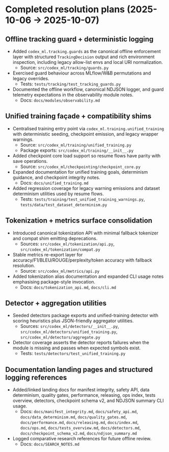 # Completed resolution plans (2025-10-06 → 2025-10-07)

## Offline tracking guard + deterministic logging
- Added `codex_ml.tracking.guards` as the canonical offline enforcement layer with structured `TrackingDecision` output and rich environment inspection, including legacy allow-list envs and local URI normalization.
  - Source: `src/codex_ml/tracking/guards.py`
- Exercised guard behaviour across MLflow/W&B permutations and legacy overrides.
  - Tests: `tests/tracking/test_tracking_guards.py`
- Documented the offline workflow, canonical NDJSON logger, and guard telemetry expectations in the observability module notes.
  - Docs: `docs/modules/observability.md`

## Unified training façade + compatibility shims
- Centralised training entry point via `codex_ml.training.unified_training` with deterministic seeding, checkpoint emission, and legacy wrapper warnings.
  - Source: `src/codex_ml/training/unified_training.py`
  - Package exports: `src/codex_ml/training/__init__.py`
- Added checkpoint core load support so resume flows have parity with save operations.
  - Source: `src/codex_ml/checkpointing/checkpoint_core.py`
- Expanded documentation for unified training goals, determinism guidance, and checkpoint integrity notes.
  - Docs: `docs/unified_training.md`
- Added regression coverage for legacy warning emissions and dataset determinism utilities used by resume flows.
  - Tests: `tests/training/test_unified_training_warnings.py`, `tests/data/test_dataset_determinism.py`

## Tokenization + metrics surface consolidation
- Introduced canonical tokenization API with minimal fallback tokenizer and compat shim emitting deprecations.
  - Sources: `src/codex_ml/tokenization/api.py`, `src/codex_ml/tokenization/compat.py`
- Stable metrics re-export layer for accuracy/F1/BLEU/ROUGE/perplexity/token accuracy with fallback resolution.
  - Source: `src/codex_ml/metrics/api.py`
- Added tokenization alias documentation and expanded CLI usage notes emphasising package-style invocation.
  - Docs: `docs/tokenization_api.md`, `docs/cli.md`

## Detector + aggregation utilities
- Seeded detectors package exports and unified-training detector with scoring heuristics plus JSON-friendly aggregator utilities.
  - Sources: `src/codex_ml/detectors/__init__.py`, `src/codex_ml/detectors/unified_training.py`, `src/codex_ml/detectors/aggregate.py`
- Detector coverage asserts the detector reports failures when the module is missing and passes when expected symbols exist.
  - Tests: `tests/detectors/test_unified_training.py`

## Documentation landing pages and structured logging references
- Added/linked landing docs for manifest integrity, safety API, data determinism, quality gates, performance, releasing, ops index, tests overview, detectors, checkpoint schema v2, and NDJSON summary CLI usage.
  - Docs: `docs/manifest_integrity.md`, `docs/safety_api.md`, `docs/data_determinism.md`, `docs/quality_gates.md`, `docs/performance.md`, `docs/releasing.md`, `docs/index.md`, `docs/ops.md`, `docs/tests_overview.md`, `docs/detectors.md`, `docs/checkpoint_schema_v2.md`, `docs/ndjson_summary.md`
- Logged comparative research references for future offline review.
  - Docs: `docs/SEARCH_NOTES.md`
